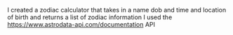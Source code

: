 I created a zodiac calculator that takes in a name dob and time and location of birth and returns a list of zodiac information I used the https://www.astrodata-api.com/documentation API
